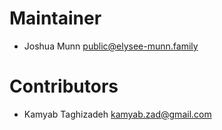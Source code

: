 # Maintainer

- Joshua Munn <public@elysee-munn.family>

# Contributors

- Kamyab Taghizadeh <kamyab.zad@gmail.com>
